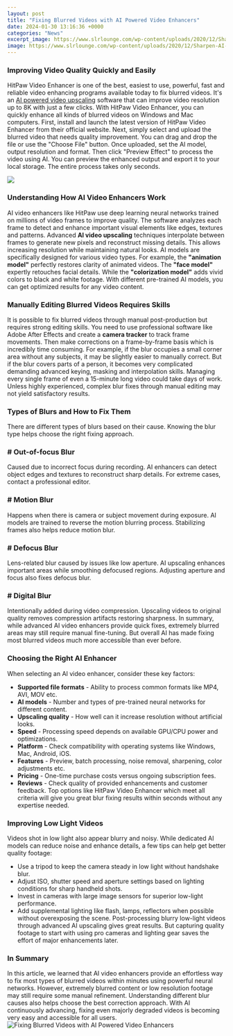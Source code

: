 ```yaml
---
layout: post
title: "Fixing Blurred Videos with AI Powered Video Enhancers"
date: 2024-01-30 13:16:36 +0000
categories: "News"
excerpt_image: https://www.slrlounge.com/wp-content/uploads/2020/12/Sharpen-AI-SLR-Lounge-1200x675.jpg
image: https://www.slrlounge.com/wp-content/uploads/2020/12/Sharpen-AI-SLR-Lounge-1200x675.jpg
---
```


### Improving Video Quality Quickly and Easily  
HitPaw Video Enhancer is one of the best, easiest to use, powerful, fast and reliable video enhancing programs available today to fix blurred videos. It's an [AI powered video upscaling](https://fistore.mysenprints.com/collection/aggarwal) software that can improve video resolution up to 8K with just a few clicks. With HitPaw Video Enhancer, you can quickly enhance all kinds of blurred videos on Windows and Mac computers.
First, install and launch the latest version of HitPaw Video Enhancer from their official website. Next, simply select and upload the blurred video that needs quality improvement. You can drag and drop the file or use the "Choose File" button. Once uploaded, set the AI model, output resolution and format. Then click "Preview Effect" to process the video using AI. You can preview the enhanced output and export it to your local storage. The entire process takes only seconds.

![](https://i.ytimg.com/vi/yeazDIaAKfw/maxresdefault.jpg)
### Understanding How AI Video Enhancers Work  
AI video enhancers like HitPaw use deep learning neural networks trained on millions of video frames to improve quality. The software analyzes each frame to detect and enhance important visual elements like edges, textures and patterns. Advanced **AI video upscaling** techniques interpolate between frames to generate new pixels and reconstruct missing details. This allows increasing resolution while maintaining natural looks. 
AI models are specifically designed for various video types. For example, the **"animation model"** perfectly restores clarity of animated videos. The **"face model"** expertly retouches facial details. While the **"colorization model"** adds vivid colors to black and white footage. With different pre-trained AI models, you can get optimized results for any video content.
### Manually Editing Blurred Videos Requires Skills
It is possible to fix blurred videos through manual post-production but requires strong editing skills. You need to use professional software like Adobe After Effects and create a **camera tracker** to track frame movements. Then make corrections on a frame-by-frame basis which is incredibly time consuming. 
For example, if the blur occupies a small corner area without any subjects, it may be slightly easier to manually correct. But if the blur covers parts of a person, it becomes very complicated demanding advanced keying, masking and interpolation skills. Managing every single frame of even a 15-minute long video could take days of work. Unless highly experienced, complex blur fixes through manual editing may not yield satisfactory results.
### Types of Blurs and How to Fix Them
There are different types of blurs based on their cause. Knowing the blur type helps choose the right fixing approach.
### # Out-of-focus Blur
Caused due to incorrect focus during recording. AI enhancers can detect object edges and textures to reconstruct sharp details. For extreme cases, contact a professional editor.
### # Motion Blur  
Happens when there is camera or subject movement during exposure. AI models are trained to reverse the motion blurring process. Stabilizing frames also helps reduce motion blur.
### # Defocus Blur
Lens-related blur caused by issues like low aperture. AI upscaling enhances important areas while smoothing defocused regions. Adjusting aperture and focus also fixes defocus blur. 
### # Digital Blur
Intentionally added during video compression. Upscaling videos to original quality removes compression artifacts restoring sharpness.
In summary, while advanced AI video enhancers provide quick fixes, extremely blurred areas may still require manual fine-tuning. But overall AI has made fixing most blurred videos much more accessible than ever before.
### Choosing the Right AI Enhancer  
When selecting an AI video enhancer, consider these key factors:
- **Supported file formats** - Ability to process common formats like MP4, AVI, MOV etc. 
- **AI models** - Number and types of pre-trained neural networks for different content. 
- **Upscaling quality** - How well can it increase resolution without artificial looks. 
- **Speed** - Processing speed depends on available GPU/CPU power and optimizations. 
- **Platform** - Check compatibility with operating systems like Windows, Mac, Android, iOS.
- **Features** - Preview, batch processing, noise removal, sharpening, color adjustments etc.  
- **Pricing** - One-time purchase costs versus ongoing subscription fees. 
- **Reviews** - Check quality of provided enhancements and customer feedback.
Top options like HitPaw Video Enhancer which meet all criteria will give you great blur fixing results within seconds without any expertise needed.
### Improving Low Light Videos  
Videos shot in low light also appear blurry and noisy. While dedicated AI models can reduce noise and enhance details, a few tips can help get better quality footage:
- Use a tripod to keep the camera steady in low light without handshake blur. 
- Adjust ISO, shutter speed and aperture settings based on lighting conditions for sharp handheld shots.
- Invest in cameras with large image sensors for superior low-light performance. 
- Add supplemental lighting like flash, lamps, reflectors when possible without overexposing the scene.
Post-processing blurry low-light videos through advanced AI upscaling gives great results. But capturing quality footage to start with using pro cameras and lighting gear saves the effort of major enhancements later.
### In Summary
In this article, we learned that AI video enhancers provide an effortless way to fix most types of blurred videos within minutes using powerful neural networks. However, extremely blurred content or low resolution footage may still require some manual refinement. Understanding different blur causes also helps choose the best correction approach. With AI continuously advancing, fixing even majorly degraded videos is becoming very easy and accessible for all users.
![Fixing Blurred Videos with AI Powered Video Enhancers](https://www.slrlounge.com/wp-content/uploads/2020/12/Sharpen-AI-SLR-Lounge-1200x675.jpg)